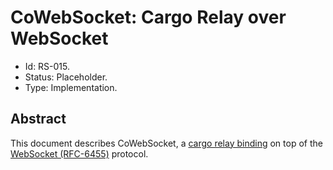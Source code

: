 # CoWebSocket: Cargo Relay over WebSocket

- Id: RS-015.
- Status: Placeholder.
- Type: Implementation.

## Abstract

This document describes CoWebSocket, a [cargo relay binding](rs000-core.md#cargo-relay-binding) on top of the [WebSocket (RFC-6455)](https://tools.ietf.org/html/rfc6455) protocol.
